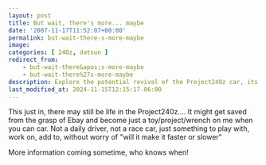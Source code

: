 ```yaml
---
layout: post
title: But wait, there's more... maybe
date: '2007-11-17T11:52:07+00:00'
permalink: but-wait-there-s-more-maybe
image: 
categories: [ 240z, datsun ]
redirect_from:
    - but-wait-there&apos;s-more-maybe
    - but-wait-there%27s-more-maybe
description: Explore the potential revival of the Project240z car, its transformation from a race car to a casual vehicle, and its future updates.
last_modified_at: 2024-11-15T12:15:17-06:00
---
```


This just in, there may still be life in the Project240z.... It might get saved from the grasp of Ebay and become just a toy/project/wrench on me when you can car. Not a daily driver, not a race car, just something to play with, work on, add to, without worry of "will it make it faster or slower"

More information coming sometime, who knows when!


